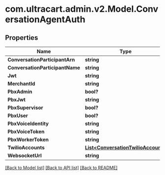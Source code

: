 # com.ultracart.admin.v2.Model.ConversationAgentAuth
## Properties

Name | Type | Description | Notes
------------ | ------------- | ------------- | -------------
**ConversationParticipantArn** | **string** |  | [optional] 
**ConversationParticipantName** | **string** |  | [optional] 
**Jwt** | **string** |  | [optional] 
**MerchantId** | **string** |  | [optional] 
**PbxAdmin** | **bool?** |  | [optional] 
**PbxJwt** | **string** |  | [optional] 
**PbxSupervisor** | **bool?** |  | [optional] 
**PbxUser** | **bool?** |  | [optional] 
**PbxVoiceIdentity** | **string** |  | [optional] 
**PbxVoiceToken** | **string** |  | [optional] 
**PbxWorkerToken** | **string** |  | [optional] 
**TwilioAccounts** | [**List&lt;ConversationTwilioAccount&gt;**](ConversationTwilioAccount.md) |  | [optional] 
**WebsocketUrl** | **string** |  | [optional] 


[[Back to Model list]](../README.md#documentation-for-models) [[Back to API list]](../README.md#documentation-for-api-endpoints) [[Back to README]](../README.md)

